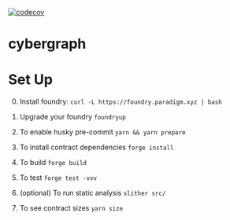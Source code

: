[![codecov](https://codecov.io/gh/cyberconnecthq/cybergraph/branch/main/graph/badge.svg?token=G8BTJTN6FY)](https://codecov.io/gh/cyberconnecthq/cybergraph)

# cybergraph

# Set Up

0. Install foundry:
   `curl -L https://foundry.paradigm.xyz | bash`

1. Upgrade your foundry
   `foundryup`

2. To enable husky pre-commit
   `yarn && yarn prepare`

3. To install contract dependencies
   `forge install`

4. To build
   `forge build`

5. To test
   `forge test -vvv`

6. (optional) To run static analysis
   `slither src/`

7. To see contract sizes
   `yarn size`
